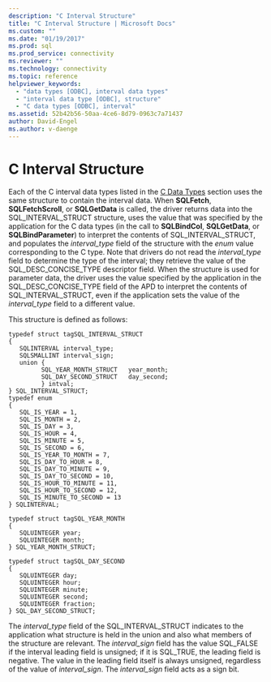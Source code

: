 ```yaml
---
description: "C Interval Structure"
title: "C Interval Structure | Microsoft Docs"
ms.custom: ""
ms.date: "01/19/2017"
ms.prod: sql
ms.prod_service: connectivity
ms.reviewer: ""
ms.technology: connectivity
ms.topic: reference
helpviewer_keywords: 
  - "data types [ODBC], interval data types"
  - "interval data type [ODBC], structure"
  - "C data types [ODBC], interval"
ms.assetid: 52b42b56-50aa-4ce6-8d79-0963c7a71437
author: David-Engel
ms.author: v-daenge
---
```

# C Interval Structure
Each of the C interval data types listed in the [C Data Types](../../../odbc/reference/appendixes/c-data-types.md) section uses the same structure to contain the interval data. When **SQLFetch**, **SQLFetchScroll**, or **SQLGetData** is called, the driver returns data into the SQL_INTERVAL_STRUCT structure, uses the value that was specified by the application for the C data types (in the call to **SQLBindCol**, **SQLGetData**, or **SQLBindParameter**) to interpret the contents of SQL_INTERVAL_STRUCT, and populates the *interval_type* field of the structure with the *enum* value corresponding to the C type. Note that drivers do not read the *interval_type* field to determine the type of the interval; they retrieve the value of the SQL_DESC_CONCISE_TYPE descriptor field. When the structure is used for parameter data, the driver uses the value specified by the application in the SQL_DESC_CONCISE_TYPE field of the APD to interpret the contents of SQL_INTERVAL_STRUCT, even if the application sets the value of the *interval_type* field to a different value.  
  
 This structure is defined as follows:  
  
```  
typedef struct tagSQL_INTERVAL_STRUCT  
{  
   SQLINTERVAL interval_type;   
   SQLSMALLINT interval_sign;  
   union {  
         SQL_YEAR_MONTH_STRUCT   year_month;  
         SQL_DAY_SECOND_STRUCT   day_second;  
         } intval;  
} SQL_INTERVAL_STRUCT;  
typedef enum   
{  
   SQL_IS_YEAR = 1,  
   SQL_IS_MONTH = 2,  
   SQL_IS_DAY = 3,  
   SQL_IS_HOUR = 4,  
   SQL_IS_MINUTE = 5,  
   SQL_IS_SECOND = 6,  
   SQL_IS_YEAR_TO_MONTH = 7,  
   SQL_IS_DAY_TO_HOUR = 8,  
   SQL_IS_DAY_TO_MINUTE = 9,  
   SQL_IS_DAY_TO_SECOND = 10,  
   SQL_IS_HOUR_TO_MINUTE = 11,  
   SQL_IS_HOUR_TO_SECOND = 12,  
   SQL_IS_MINUTE_TO_SECOND = 13  
} SQLINTERVAL;  
  
typedef struct tagSQL_YEAR_MONTH  
{  
   SQLUINTEGER year;  
   SQLUINTEGER month;   
} SQL_YEAR_MONTH_STRUCT;  
  
typedef struct tagSQL_DAY_SECOND  
{  
   SQLUINTEGER day;  
   SQLUINTEGER hour;  
   SQLUINTEGER minute;  
   SQLUINTEGER second;  
   SQLUINTEGER fraction;  
} SQL_DAY_SECOND_STRUCT;  
```  
  
 The *interval_type* field of the SQL_INTERVAL_STRUCT indicates to the application what structure is held in the union and also what members of the structure are relevant. The *interval_sign* field has the value SQL_FALSE if the interval leading field is unsigned; if it is SQL_TRUE, the leading field is negative. The value in the leading field itself is always unsigned, regardless of the value of *interval_sign*. The *interval_sign* field acts as a sign bit.
